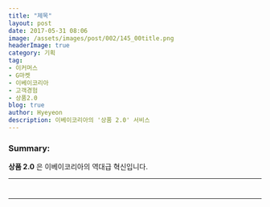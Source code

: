 ```yaml
---
title: "제목"
layout: post
date: 2017-05-31 08:06
image: /assets/images/post/002/145_00title.png
headerImage: true
category: 기획
tag:
- 이커머스
- G마켓
- 이베이코리아
- 고객경험
- 상품2.0
blog: true
author: Hyeyeon
description: 이베이코리아의 '상품 2.0' 서비스
---
```


### Summary:

**상품 2.0** 은 이베이코리아의 역대급 혁신입니다.

---

#

---
